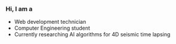 
### Hi, I am a

- Web development technician 
- Computer Engineering student
- Currently researching AI algorithms for 4D seismic time lapsing 
